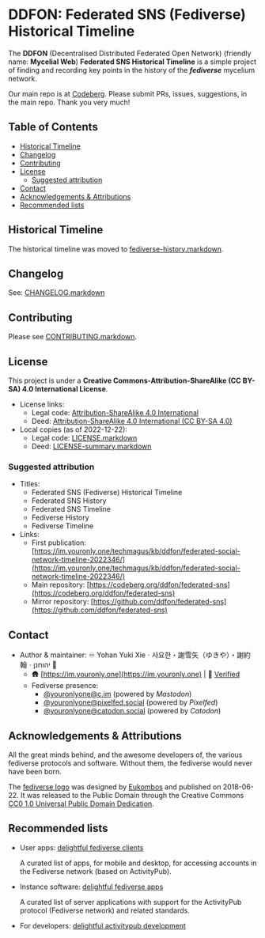 <!-- omit in toc -->
# DDFON: Federated SNS (Fediverse) Historical Timeline

The **DDFON** (Decentralised Distributed Federated Open Network) (friendly name: **Mycelial Web**) **Federated SNS Historical Timeline** is a simple project of finding and recording key points in the history of the ***fediverse*** mycelium network.

Our main repo is at [Codeberg](https://codeberg.org/ddfon/federated-sns/). Please submit PRs, issues, suggestions, in the main repo. Thank you very much!

<!-- omit in toc -->
## Table of Contents

- [Historical Timeline](#historical-timeline)
- [Changelog](#changelog)
- [Contributing](#contributing)
- [License](#license)
  - [Suggested attribution](#suggested-attribution)
- [Contact](#contact)
- [Acknowledgements \& Attributions](#acknowledgements--attributions)
- [Recommended lists](#recommended-lists)

## Historical Timeline

The historical timeline was moved to [fediverse-history.markdown](fediverse-history.markdown).

## Changelog

See: [CHANGELOG.markdown](CHANGELOG.markdown)

## Contributing

Please see [CONTRIBUTING.markdown](CONTRIBUTING.markdown).

## License

This project is under a **Creative Commons-Attribution-ShareAlike (CC BY-SA) 4.0 International License**.

- License links:
  + Legal code: [Attribution-ShareAlike 4.0 International](https://creativecommons.org/licenses/by-sa/4.0/legalcode)
  + Deed: [Attribution-ShareAlike 4.0 International (CC BY-SA 4.0)](https://creativecommons.org/licenses/by-sa/4.0/)
- Local copies (as of 2022-12-22):
  + Legal code: [LICENSE.markdown](LICENSE.markdown)
  + Deed: [LICENSE-summary.markdown](LICENSE-summary.markdown)

### Suggested attribution

- Titles:
  + Federated SNS (Fediverse) Historical Timeline
  + Federated SNS History
  + Federated SNS Timeline
  + Fediverse History
  + Fediverse Timeline
- Links:
  + First publication: [https://im.youronly.one/techmagus/kb/ddfon/federated-social-network-timeline-2022346/](https://im.youronly.one/techmagus/kb/ddfon/federated-social-network-timeline-2022346/)
  + Main repository: [https://codeberg.org/ddfon/federated-sns](https://codeberg.org/ddfon/federated-sns)
  + Mirror repository: [https://github.com/ddfon/federated-sns](https://github.com/ddfon/federated-sns)

## Contact

- Author & maintainer: ♾️ Yohan Yuki Xieㆍ사요한・謝雪矢（ゆきや）・謝約翰ㆍיהוחנן 🐬
  + 🛖 [https://im.youronly.one](https://im.youronly.one) | 🔏 [Verified](https://im.youronly.one/p/verified/)
  + Fediverse presence:
    - [@youronlyone@c.im](https://c.im/@youronlyone) (powered by *Mastodon*)
    - [@youronlyone@pixelfed.social](https://pixelfed.social/youronlyone) (powered by *Pixelfed*)
    - [@youronlyone@catodon.social](https://catodon.social/@youronlyone) (powered by *Catodon*)

## Acknowledgements & Attributions

All the great minds behind, and the awesome developers of, the various fediverse protocols and software. Without them, the fediverse would never have been born.

The [fediverse logo](https://commons.wikimedia.org/wiki/File:Fediverse_logo_proposal.svg) was designed by [Eukombos](https://commons.wikimedia.org/wiki/User:Eukombos) and published on 2018-06-22. It was released to the Public Domain through the Creative Commons [CC0 1.0 Universal Public Domain Dedication](https://creativecommons.org/publicdomain/zero/1.0/deed.en).

## Recommended lists

- User apps: [delightful fediverse clients](https://codeberg.org/fediverse/delightful-fediverse-clients)

  A curated list of apps, for mobile and desktop, for accessing accounts in the Fediverse network (based on ActivityPub).
- Instance software: [delightful fediverse apps](https://codeberg.org/fediverse/delightful-fediverse-apps)

  A curated list of server applications with support for the ActivityPub protocol (Fediverse network) and related standards.
- For developers: [delightful activitypub development](https://codeberg.org/fediverse/delightful-activitypub-development)

<!--
  A curated list of developer resources related to ActivityPub and the Fediverse.
- [delightful fediverse resources](https://codeberg.org/fediverse/delightful-fediverse-resources) - A curated list of delightful articles, videos, and websites, that provide information about the Fediverse.
-->
